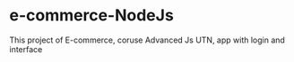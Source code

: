 # e-commerce-NodeJs
This project of E-commerce, coruse Advanced Js UTN, app with login and interface

